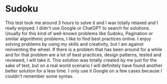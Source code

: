 # Sudoku
This test took me around 3 hours to solve it and I was totally relaxed and I really enjoyed. 
I didn't use Google or ChatGPT to search for solutions. 
Usually for this kind of well-known problems like Sudoku, Pagination or similar algorithmic problems, I like to find best practices online.
I enjoy solving problems by using my skills and creativity, but I am against reinventing the wheel. If there is a problem that has been around for a while and for that problem are a lot of best practices, design patterns, tested and reviewed, I will take it. This solution was totally created by me just for the sake of test, but on a real world scenario I will definitely have found another better solution for a less time.
I only use it Google on a few cases because I couldn't remember some syntax.
